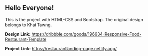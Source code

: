 ## Hello Everyone!

This is the project with HTML-CSS and Bootstrap. 
The original design belongs to Khai Tawng.



**Design Link:** https://dribbble.com/goods/196634-Responsive-Food-Restaurant-Template


**Project Link:** https://restaurantlanding-page.netlify.app/
